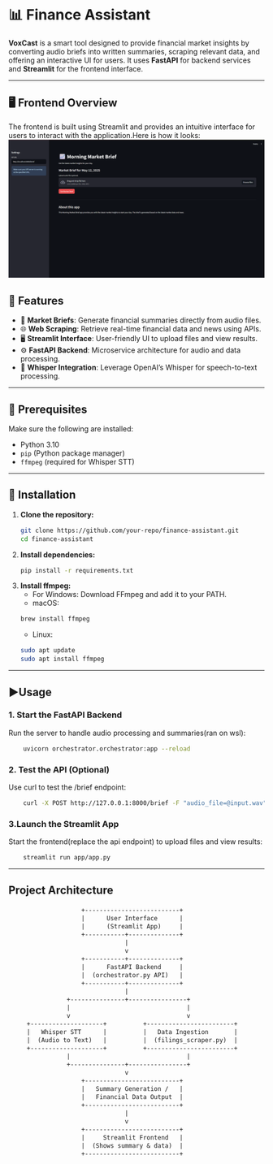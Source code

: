 # 📊 Finance Assistant

**VoxCast** is a smart tool designed to provide financial market insights by converting audio briefs into written summaries, scraping relevant data, and offering an interactive UI for users. It uses **FastAPI** for backend services and **Streamlit** for the frontend interface.

---
## 🖥️ Frontend Overview
The frontend is built using Streamlit and provides an intuitive interface for users to interact with the application.Here is how it looks:
<img alt="Frontend Screenshot" src="Screenshot 2025-05-12 161730.png">


## 🚀 Features

- 🎤 **Market Briefs**: Generate financial summaries directly from audio files.
- 🌐 **Web Scraping**: Retrieve real-time financial data and news using APIs.
- 🖥️ **Streamlit Interface**: User-friendly UI to upload files and view results.
- ⚙️ **FastAPI Backend**: Microservice architecture for audio and data processing.
- 🧠 **Whisper Integration**: Leverage OpenAI’s Whisper for speech-to-text processing.

---

## 🧰 Prerequisites

Make sure the following are installed:

- Python 3.10
- `pip` (Python package manager)
- `ffmpeg` (required for Whisper STT)

---

## 🔧 Installation

1. **Clone the repository:**
   ```bash
   git clone https://github.com/your-repo/finance-assistant.git
   cd finance-assistant

2. **Install dependencies:**
    ```bash 
    pip install -r requirements.txt

3. **Install ffmpeg:**
    - For Windows: Download FFmpeg and add it to your PATH.
    - macOS:
    ```bash
    brew install ffmpeg
    ```
    - Linux:
    ```bash
    sudo apt update
    sudo apt install ffmpeg
    ```

---


## ▶️Usage
### 1. **Start the FastAPI Backend**
Run the server to handle audio processing and summaries(ran on wsl):
```bash
    uvicorn orchestrator.orchestrator:app --reload
```
### 2. Test the API (Optional)
Use curl to test the /brief endpoint:
```bash
    curl -X POST http://127.0.0.1:8000/brief -F "audio_file=@input.wav"
```

### 3.Launch the Streamlit App
Start the frontend(replace the api endpoint) to upload files and view results:
```bash
    streamlit run app/app.py
```
---


##  Project Architecture
```
                    +--------------------------+
                    |      User Interface      |
                    |      (Streamlit App)     |
                    +-----------+--------------+
                                |
                                v
                    +-----------+--------------+
                    |      FastAPI Backend     |
                    |  (orchestrator.py API)   |
                    +-----------+--------------+
                                |
                +---------------+----------------+
                |                                |
                v                                v
     +--------------------+          +------------------------+
     |   Whisper STT      |          |   Data Ingestion       |
     |  (Audio to Text)   |          |  (filings_scraper.py)  |
     +--------------------+          +------------------------+
                |                                |
                +---------------+----------------+
                                v
                    +--------------------------+
                    |   Summary Generation /   |
                    |   Financial Data Output  |
                    +--------------------------+
                                |
                                v
                    +--------------------------+
                    |     Streamlit Frontend   |
                    |  (Shows summary & data)  |
                    +--------------------------+


```






    
